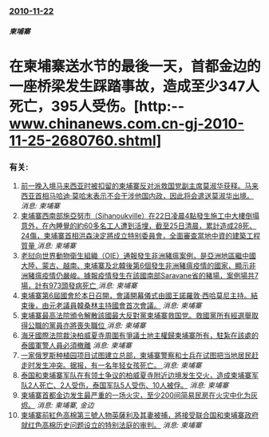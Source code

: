 ### [2010-11-22](/news/2010/11/22/index.md)

##### 柬埔寨
#  在柬埔寨送水节的最後一天，首都金边的一座桥梁发生踩踏事故，造成至少347人死亡，395人受伤。[http:--www.chinanews.com.cn-gj-2010-11-25-2680760.shtml]




### 有关:

1. [ 前一晚入境马来西亚时被扣留的柬埔寨反对派救国党副主席莫淑华获释。马来西亚首相马哈迪·莫哈末表示不会干涉他国内政，因此将会遣送莫淑华出境。 ](/zh/news/2019/11/7/前一晚入境马来西亚时被扣留的柬埔寨反对派救国党副主席莫淑华获释-马来西亚首相马哈迪-莫哈末表示不会干涉他国内政-因此将.md) _消息: 柬埔寨_
2. [ 柬埔寨西南部施亞努市（Sihanoukville）在22日凌晨4點發生施工中大樓倒塌意外，在內睡覺的約60多名工人遭到活埋，截至25日清晨，累計造成28死、24傷，柬埔寨首相洪森決定將成立特别委員會，全面審查當地中資的建築工程質量 ](/zh/news/2019/06/25/柬埔寨西南部施亞努市-Sihanoukville-在22日凌晨4點發生施工中大樓倒塌意外-在內睡覺的約60多名工人遭到.md) _消息: 柬埔寨_
3. [ 老挝向世界動物衛生組織（OIE）通報發生非洲豬瘟案例，是亞洲地區繼中國大陸、蒙古、越南、柬埔寨及北韓後第6個發生非洲豬瘟疫情的國家，顯示非洲豬瘟疫情仍嚴峻。據報疫情發生在該國南部Saravane省的豬場，案例場共7場，計有973頭發病死亡 ](/zh/news/2019/06/20/老挝向世界動物衛生組織-OIE-通報發生非洲豬瘟案例-是亞洲地區繼中國大陸-蒙古-越南-柬埔寨及北韓後第6個發生非洲豬.md) _消息: 柬埔寨_
4. [柬埔寨第6屆國會於本日召開，會議開幕儀式由國王諾羅敦·西哈莫尼主持。結束後，由元老議員韓桑林主持國會首次會議。](/zh/news/2018/09/5/柬埔寨第6屆國會於本日召開-會議開幕儀式由國王諾羅敦-西哈莫尼主持-結束後-由元老議員韓桑林主持國會首次會議.md) _消息: 柬埔寨_
5. [柬埔寨最高法院頒令解散該國最大反對黨柬埔寨救国党。救國黨所有經選舉取得公職的黨員亦將喪失職位 ](/zh/news/2017/11/16/柬埔寨最高法院頒令解散該國最大反對黨柬埔寨救国党-救國黨所有經選舉取得公職的黨員亦將喪失職位.md) _消息: 柬埔寨_
6. [ 海牙國際法院裁決柏威夏寺周圍有爭議土地主權歸柬埔寨所有，駐紮在該處的泰國軍警人員必須撤離](/zh/news/2013/11/11/海牙國際法院裁決柏威夏寺周圍有爭議土地主權歸柬埔寨所有-駐紮在該處的泰國軍警人員必須撤離.md) _消息: 柬埔寨_
7. [ 一家俄罗斯种植园项目试图建立总部，柬埔寨警察和士兵在试图把当地居民赶走时发生冲突。据报，有一名年轻女孩死亡。 ](/zh/news/2012/05/16/一家俄罗斯种植园项目试图建立总部-柬埔寨警察和士兵在试图把当地居民赶走时发生冲突-据报-有一名年轻女孩死亡.md) _消息: 柬埔寨_
8. [泰国和柬埔寨军队在有领土争议的柏威夏寺附近边境发生交火，造成柬埔寨军队2人死亡、2人受伤，泰国军队5人受伤、10人被俘。](/zh/news/2008/10/15/泰国和柬埔寨军队在有领土争议的柏威夏寺附近边境发生交火-造成柬埔寨军队2人死亡-2人受伤-泰国军队5人受伤-10人被俘.md) _消息: 柬埔寨_
9. [柬埔寨首都金边发生最严重的一场火灾，至少200间简易民房在火灾中化为灰烬。](/zh/news/2008/04/11/柬埔寨首都金边发生最严重的一场火灾-至少200间简易民房在火灾中化为灰烬.md) _消息: 柬埔寨, 金边_
10. [柬埔寨前紅色高棉第三號人物英薩利及其妻被捕，將接受联合国和柬埔寨政府就红色高棉历史问题设立的特别法庭的审判。](/zh/news/2007/11/12/柬埔寨前紅色高棉第三號人物英薩利及其妻被捕-將接受联合国和柬埔寨政府就红色高棉历史问题设立的特别法庭的审判.md) _消息: 柬埔寨_
